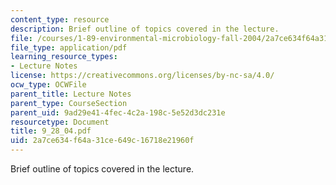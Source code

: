 ```yaml
---
content_type: resource
description: Brief outline of topics covered in the lecture.
file: /courses/1-89-environmental-microbiology-fall-2004/2a7ce634f64a31ce649c16718e21960f_9_28_04.pdf
file_type: application/pdf
learning_resource_types:
- Lecture Notes
license: https://creativecommons.org/licenses/by-nc-sa/4.0/
ocw_type: OCWFile
parent_title: Lecture Notes
parent_type: CourseSection
parent_uid: 9ad29e41-4fec-4c2a-198c-5e52d3dc231e
resourcetype: Document
title: 9_28_04.pdf
uid: 2a7ce634-f64a-31ce-649c-16718e21960f
---
```

Brief outline of topics covered in the lecture.